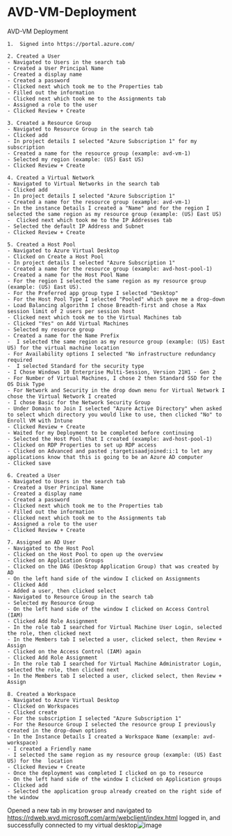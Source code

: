 # AVD-VM-Deployment
AVD-VM Deployment
 
 	1.  Signed into https://portal.azure.com/
	
	2. Created a User
	- Navigated to Users in the search tab
	- Created a User Principal Name
	- Created a display name
	- Created a password
	- Clicked next which took me to the Properties tab
	- Filled out the information
	- Clicked next which took me to the Assignments tab
	- Assigned a role to the user 
	- Clicked Review + Create
	
	3. Created a Resource Group 
	- Navigated to Resource Group in the search tab
	- Clicked add
	- In project details I selected "Azure Subscription 1" for my subscription
	- Created a name for the resource group (example: avd-vm-1)
	- Selected my region (example: (US) East US)
	- Clicked Review + Create
	
	4. Created a Virtual Network 
	- Navigated to Virtual Networks in the search tab
	- Clicked add
	- In project details I selected "Azure Subscription 1" 
	- Created a name for the resource group (example: avd-vm-1)
	- In the instance Details I created a "Name" and for the region I selected the same region as my resource group (example: (US) East US)
	-  Clicked next which took me to the IP Addresses tab
	- Selected the default IP Address and Subnet
	- Clicked Review + Create
	
	5. Created a Host Pool
	- Navigated to Azure Virtual Desktop
	- Clicked on Create a Host Pool
	- In project details I selected "Azure Subscription 1" 
	- Created a name for the resource group (example: avd-host-pool-1)
	- Created a name for the Host Pool Name
	- For the region I selected the same region as my resource group (example: (US) East US).
	- For the Preferred app group type I selected "Desktop"
	- For the Host Pool Type I selected "Pooled" which gave me a drop-down
	- Load Balancing algorithm I chose Breadth-first and chose a Max session limit of 2 users per session host
	- Clicked next which took me to the Virtual Machines tab
	- Clicked "Yes" on Add Virtual Machines
	- Selected my resource group 
	- Created a name for the Name Prefix
	-  I selected the same region as my resource group (example: (US) East US) for the virtual machine location
	- For Availability options I selected "No infrastructure redundancy required
	-  I selected Standard for the security type
	- I Chose Windows 10 Enterprise Multi-Session, Version 21H1 - Gen 2
	- For Number of Virtual Machines, I chose 2 then Standard SSD for the OS Disk Type
	- For Network and Security in the drop down menu for Virtual Network I chose the Virtual Network I created
	- I chose Basic for the Network Security Group
	- Under Domain to Join I selected "Azure Active Directory" when asked to select which directory you would like to use, then clicked "No" to Enroll VM with Intune
	- Clicked Review + Create
	- Waited for my Deployment to be completed before continuing
	- Selected the Host Pool that I created (example: avd-host-pool-1)
	- Clicked on RDP Properties to set up RDP access
	- Clicked on Advanced and pasted ;targetisaadjoined:i:1 to let any applications know that this is going to be an Azure AD computer
	- Clicked save
	
	6. Created a User
	- Navigated to Users in the search tab
	- Created a User Principal Name
	- Created a display name
	- Created a password
	- Clicked next which took me to the Properties tab
	- Filled out the information
	- Clicked next which took me to the Assignments tab
	- Assigned a role to the user 
	- Clicked Review + Create
	
	7. Assigned an AD User
	- Navigated to the Host Pool
	- Clicked on the Host Pool to open up the overview
	- Clicked on Application Groups
	- Clicked on the DAG (Desktop Application Group) that was created by AD
	- On the left hand side of the window I clicked on Assignments 
	- Clicked Add
	- Added a user, then clicked select
	- Navigated to Resource Group in the search tab 
	- Selected my Resource Group
	- On the left hand side of the window I clicked on Access Control (IAM)
	- Clicked Add Role Assignment
	- In the role tab I searched for Virtual Machine User Login, selected the role, then clicked next
	- In the Members tab I selected a user, clicked select, then Review + Assign
	- Clicked on the Access Control (IAM) again 
	- Clicked Add Role Assignment
	- In the role tab I searched for Virtual Machine Administrator Login, selected the role, then clicked next
	- In the Members tab I selected a user, clicked select, then Review + Assign
	
	8. Created a Workspace
	- Navigated to Azure Virtual Desktop 
	- Clicked on Workspaces
	- Clicked create 
	- For the subscription I selected "Azure Subscription 1" 
	- For the Resource Group I selected the resource group I previously created in the drop-down options
	- In the Instance Details I created a Workspace Name (example: avd-workspace)
	- I created a Friendly name 
	- I selected the same region as my resource group (example: (US) East US) for the  location
	- Clicked Review + Create
	- Once the deployment was completed I clicked on go to resource
	- On the left hand side of the window I clicked on Application groups 
	- Clicked add
	- Selected the application group already created on the right side of the window 
	
Opened a new tab in my browser and navigated to https://rdweb.wvd.microsoft.com/arm/webclient/index.html logged in, and successfully connected to my virtual desktop![image](https://github.com/Eddiejones21/AVD-VM-Deployment/assets/97210819/cd3d42ff-90bc-46f9-8017-e4778397fd8a)
